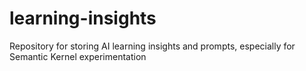 # learning-insights
Repository for storing AI learning insights and prompts, especially for Semantic Kernel experimentation
